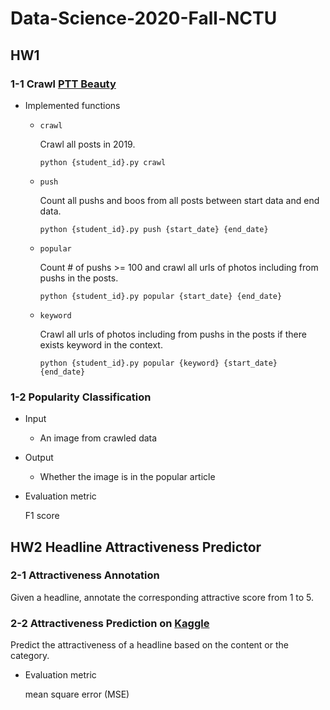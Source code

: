 # Data-Science-2020-Fall-NCTU

## HW1
### 1-1 Crawl [PTT Beauty](https://www.ptt.cc/bbs/Beauty/index.html)
- Implemented functions
  - `crawl`
    
    Crawl all posts in 2019.
    ```=python
    python {student_id}.py crawl
    ```
  - `push`
  
    Count all pushs and boos from all posts between start data and end data.
    ```=python
    python {student_id}.py push {start_date} {end_date}
    ```
  - `popular`
  
    Count # of pushs >= 100 and crawl all urls of photos including from pushs in the posts.
    ```=python
    python {student_id}.py popular {start_date} {end_date}
    ```
  - `keyword`
  
    Crawl all urls of photos including from pushs in the posts if there exists keyword in the context.
    ```=python
    python {student_id}.py popular {keyword} {start_date} {end_date}
    ```
### 1-2 Popularity Classification
- Input
  - An image from crawled data
- Output
  - Whether the image is in the popular article
- Evaluation metric

  F1 score
## HW2 Headline Attractiveness Predictor
### 2-1 Attractiveness Annotation
Given a headline, annotate the corresponding attractive score from 1 to 5.
### 2-2 Attractiveness Prediction on [Kaggle](https://www.kaggle.com/c/datascience2020hw2)
Predict the attractiveness of a headline based on the content or the category.
- Evaluation metric
  
  mean square error (MSE)
